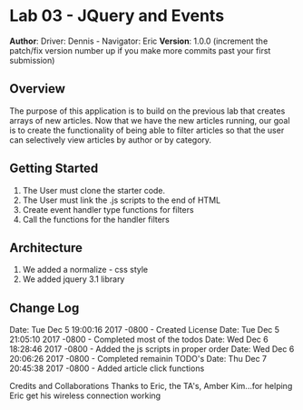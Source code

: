 # Lab 03 - JQuery and Events

**Author**: Driver: Dennis - Navigator: Eric
**Version**: 1.0.0 (increment the patch/fix version number up if you make more commits past your first submission)

## Overview
The purpose of this application is to build on the previous lab that creates arrays of new articles. Now that we have the new articles running, our goal is to create the functionality of being able to filter articles so that the user can selectively view articles by author or by category.


## Getting Started
1. The User must clone the starter code.
2. The User must link the .js scripts to the end of HTML
3. Create event handler type functions for filters
4. Call the functions for the handler filters 

## Architecture
1. We added a normalize - css style
2. We added jquery 3.1 library


## Change Log

Date:   Tue Dec 5 19:00:16 2017 -0800 - Created License
Date:   Tue Dec 5 21:05:10 2017 -0800 - Completed most of the todos
Date:   Wed Dec 6 18:28:46 2017 -0800 - Added the js scripts in proper order
Date:   Wed Dec 6 20:06:26 2017 -0800 - Completed remainin TODO's
Date:   Thu Dec 7 20:45:38 2017 -0800 - Added article click functions

Credits and Collaborations
Thanks to Eric, the TA's, Amber Kim...for helping Eric get his wireless connection working 